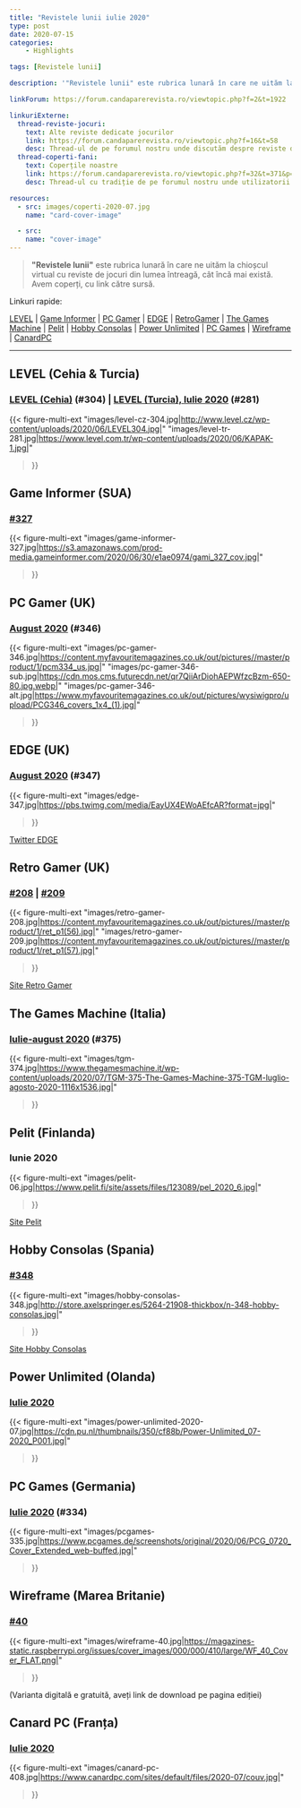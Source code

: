 ```yaml
---
title: "Revistele lunii iulie 2020"
type: post
date: 2020-07-15
categories:
    - Highlights

tags: [Revistele lunii]

description: '"Revistele lunii" este rubrica lunară în care ne uităm la chioșcul virtual cu reviste de jocuri din lumea întreagă, cât încă mai există. Avem coperți, cu link către sursă.'

linkForum: https://forum.candaparerevista.ro/viewtopic.php?f=2&t=1922

linkuriExterne:
  thread-reviste-jocuri:
    text: Alte reviste dedicate jocurilor
    link: https://forum.candaparerevista.ro/viewtopic.php?f=16&t=58
    desc: Thread-ul de pe forumul nostru unde discutăm despre reviste de jocuri
  thread-coperti-fani:
    text: Coperțile noastre
    link: https://forum.candaparerevista.ro/viewtopic.php?f=32&t=371&p=7346
    desc: Thread-ul cu tradiție de pe forumul nostru unde utilizatorii își creează propriile coperți de reviste

resources:
  - src: images/coperti-2020-07.jpg
    name: "card-cover-image"

  - src:
    name: "cover-image"
---
```


> **"Revistele lunii"** este rubrica lunară în care ne uităm la chioșcul virtual cu reviste de jocuri din lumea întreagă, cât încă mai există. Avem coperți, cu link către sursă.

Linkuri rapide:

[LEVEL](#level-cehia-turcia) | [Game Informer](#game-informer-sua) | [PC Gamer](#pc-gamer-uk) | [EDGE](#edge-uk) | [RetroGamer](#retro-gamer-uk) | [The Games Machine](#the-games-machine-italia) | [Pelit](#pelit-finlanda) | [Hobby Consolas](#hobby-consolas-spania) | [Power Unlimited](#power-unlimited-olanda) | [PC Games](#pc-games-germania) | [Wireframe](#wireframe-marea-britanie) | [CanardPC](#canard-pc-franța)

---

## LEVEL (Cehia & Turcia)
### [LEVEL (Cehia)](http://www.level.cz/starsi-cisla/level-304/) (#304) | [LEVEL (Turcia), Iulie 2020](https://www.level.com.tr/haber/level-temmuz-281-sayisi-bayilerde.html) (#281)
{{< figure-multi-ext
    "images/level-cz-304.jpg|http://www.level.cz/wp-content/uploads/2020/06/LEVEL304.jpg|"
    "images/level-tr-281.jpg|https://www.level.com.tr/wp-content/uploads/2020/06/KAPAK-1.jpg|"
>}}


## Game Informer (SUA)
### [#327](https://www.gameinformer.com/cover-reveal/2020/06/30/cover-reveal-cyberpunk-2077)
{{< figure-multi-ext
	"images/game-informer-327.jpg|https://s3.amazonaws.com/prod-media.gameinformer.com/2020/06/30/e1ae0974/gami_327_cov.jpg|"
>}}


## PC Gamer (UK)
### [August 2020](https://www.pcgamer.com/pc-gamer-uk-august-issue-escape-your-world/) (#346)
{{< figure-multi-ext
	"images/pc-gamer-346.jpg|https://content.myfavouritemagazines.co.uk/out/pictures//master/product/1/pcm334_us.jpg|"
	"images/pc-gamer-346-sub.jpg|https://cdn.mos.cms.futurecdn.net/qr7QiiArDiohAEPWfzcBzm-650-80.jpg.webp|"
	"images/pc-gamer-346-alt.jpg|https://www.myfavouritemagazines.co.uk/out/pictures/wysiwigpro/upload/PCG346_covers_1x4_(1).jpg|"
>}}

## EDGE (UK)
### [August 2020](https://www.myfavouritemagazines.co.uk/gaming/edge-magazine-back-issues/edge-august-2020-issue-347/) (#347)
{{< figure-multi-ext
	"images/edge-347.jpg|https://pbs.twimg.com/media/EayUX4EWoAEfcAR?format=jpg|"
>}}

[Twitter EDGE](https://twitter.com/edgeonline)

## Retro Gamer (UK)
### [#208](https://www.myfavouritemagazines.co.uk/retro-gamer-print-back-issues/retro-gamer-issue-208/) | [#209](https://www.myfavouritemagazines.co.uk/retro-gamer-print-back-issues/retro-gamer-issue-209/)
{{< figure-multi-ext
	"images/retro-gamer-208.jpg|https://content.myfavouritemagazines.co.uk/out/pictures//master/product/1/ret_p1(56).jpg|"
	"images/retro-gamer-209.jpg|https://content.myfavouritemagazines.co.uk/out/pictures//master/product/1/ret_p1(57).jpg|"
>}}

[Site Retro Gamer](https://www.retrogamer.net/)

## The Games Machine (Italia)
### [Iulie-august 2020](https://www.thegamesmachine.it/edicola/182212/tgm-375-luglio-agosto-2020-cyberpunk-2077/) (#375)
{{< figure-multi-ext
	"images/tgm-374.jpg|https://www.thegamesmachine.it/wp-content/uploads/2020/07/TGM-375-The-Games-Machine-375-TGM-luglio-agosto-2020-1116x1536.jpg|"
>}}

## Pelit (Finlanda)
### Iunie 2020
{{< figure-multi-ext
	"images/pelit-06.jpg|https://www.pelit.fi/site/assets/files/123089/pel_2020_6.jpg|"
>}}

[Site Pelit](https://www.pelit.fi/)

## Hobby Consolas (Spania)
### [#348](http://store.axelspringer.es/n-348-hobby-consolas.html)
{{< figure-multi-ext
	"images/hobby-consolas-348.jpg|http://store.axelspringer.es/5264-21908-thickbox/n-348-hobby-consolas.jpg|"
>}}

[Site Hobby Consolas](https://www.hobbyconsolas.com/)

## Power Unlimited (Olanda)
### [Iulie 2020](https://www.pu.nl/magazine/edities/power-unlimited-2020-7)
{{< figure-multi-ext
	"images/power-unlimited-2020-07.jpg|https://cdn.pu.nl/thumbnails/350/cf88b/Power-Unlimited_07-2020_P001.jpg|"
>}}

## PC Games (Germania)
### [Iulie 2020](https://www.pcgames.de/PC-Games-Brands-19921/News/07-2020-Ausgabe-Heft-Magazin-Humankind-Command-und-Conquer-Remastered-Tests-Vorschauen-1352323/) (#334)
{{< figure-multi-ext
	"images/pcgames-335.jpg|https://www.pcgames.de/screenshots/original/2020/06/PCG_0720_Cover_Extended_web-buffed.jpg|"
>}}

## Wireframe (Marea Britanie)
### [#40](https://wireframe.raspberrypi.org/issues/40)
{{< figure-multi-ext
	"images/wireframe-40.jpg|https://magazines-static.raspberrypi.org/issues/cover_images/000/000/410/large/WF_40_Cover_FLAT.png|"
>}}

(Varianta digitală e gratuită, aveți link de download pe pagina ediției)

## Canard PC (Franța)
### [Iulie 2020](https://www.canardpc.com/numero/408)
{{< figure-multi-ext
	"images/canard-pc-408.jpg|https://www.canardpc.com/sites/default/files/2020-07/couv.jpg|"
>}}